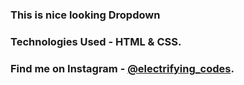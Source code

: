 ### This is nice looking Dropdown

### Technologies Used - HTML & CSS.

### Find me on Instagram - [@electrifying_codes][Instagram].

[Instagram]: https://www.instagram.com/electrifying_codes